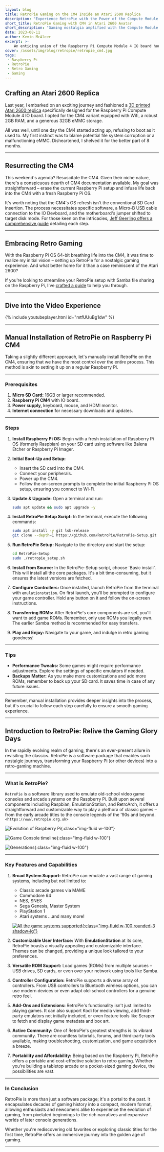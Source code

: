 ```yaml
---
layout: blog
title: RetroPie Gaming on the CM4 Inside an Atari 2600 Replica
description: "Experience RetroPie with the Power of the Compute Module 4 IO Devboard"
short_title: RetroPie Gaming with CM4 in Atari 2600 Avatar
short_description: "Gaming nostalgia amplified with the Compute Module 4 IO Devboard"
date: 2023-08-11
author: Kevin McAleer
excerpt: >-
    An enticing union of the Raspberry Pi Compute Module 4 IO board housed in a 3D printed replica of the legendary Atari 2600.
cover: /assets/img/blog/retropie/retropie_cm4.jpg
tags: 
 - Raspberry Pi
 - RetroPie
 - Retro Gaming
 - Gaming
---
```


## Crafting an Atari 2600 Replica

Last year, I embarked on an exciting journey and fashioned a [3D printed Atari 2600 replica](/blog/atari-2600) specifically designed for the Raspberry Pi Compute Module 4 IO board. I opted for the CM4 variant equipped with Wifi, a robust 2GB RAM, and a generous 32GB eMMC storage.

All was well, until one day the CM4 started acting up, refusing to boot as it used to. My first instinct was to blame potential file system corruption or a malfunctioning eMMC. Disheartened, I shelved it for the better part of 8 months.

---

## Resurrecting the CM4

This weekend's agenda? Resuscitate the CM4. Given their niche nature, there's a conspicuous dearth of CM4 documentation available. My goal was straightforward – erase the current Raspberry Pi setup and infuse life back into the CM4 with a fresh Raspberry Pi OS.

It's worth noting that the CM4's OS refresh isn't the conventional SD Card insertion. The process necessitates specific software, a Micro-B USB cable connection to the IO Devboard, and the motherboard's jumper shifted to target disk mode. For those keen on the intricacies, [Jeff Geerling offers a comprehensive guide](https://www.jeffgeerling.com/blog/2020/flashing-raspberry-pi-compute-module-on-macos-usbboot) detailing each step.

---

## Embracing Retro Gaming

With the Raspberry Pi OS 64-bit breathing life into the CM4, it was time to realize my initial vision – setting up RetroPie for a nostalgic gaming experience. And what better home for it than a case reminiscent of the Atari 2600?

If you're looking to streamline your RetroPie setup with Samba file sharing on the Raspberry Pi, I've [crafted a guide](/blog/setting-up-samba-for-retropie) to help you through.

---

## Dive into the Video Experience

{% include youtubeplayer.html id="mtfUUuBg1dw" %}

---

## Manual Installation of RetroPie on Raspberry Pi CM4

Taking a slightly different approach, let's manually install RetroPie on the CM4, ensuring that we have the most control over the entire process. This method is akin to setting it up on a regular Raspberry Pi.

---

### Prerequisites

1. **Micro SD Card:** 16GB or larger recommended.
2. **Raspberry Pi CM4** with IO board.
3. **Power supply,** keyboard, mouse, and HDMI monitor.
4. **Internet connection** for necessary downloads and updates.

---

### Steps

1. **Install Raspberry Pi OS:** Begin with a fresh installation of Raspberry Pi OS (formerly Raspbian) on your SD card using software like Balena Etcher or Raspberry Pi Imager.

2. **Initial Boot-Up and Setup:**
   - Insert the SD card into the CM4.
   - Connect your peripherals.
   - Power up the CM4.
   - Follow the on-screen prompts to complete the initial Raspberry Pi OS setup, ensuring you connect to Wi-Fi.

3. **Update & Upgrade:** Open a terminal and run:

    ```bash
    sudo apt update && sudo apt upgrade -y
    ```

4. **Install RetroPie Setup Script:** In the terminal, execute the following commands:

    ```bash
    sudo apt install -y git lsb-release
    git clone --depth=1 https://github.com/RetroPie/RetroPie-Setup.git
    ```

5. **Run RetroPie Setup:** Navigate to the directory and start the setup:

    ```bash
    cd RetroPie-Setup
    sudo ./retropie_setup.sh
    ```

6. **Install from Source:** In the RetroPie-Setup script, choose 'Basic install'. This will install all the core packages. It's a bit time-consuming, but it ensures the latest versions are fetched.

7. **Configure Controllers:** Once installed, launch RetroPie from the terminal with `emulationstation`. On first launch, you'll be prompted to configure your game controller. Hold any button on it and follow the on-screen instructions.

8. **Transferring ROMs:** After RetroPie's core components are set, you'll want to add game ROMs. Remember, only use ROMs you legally own. The earlier Samba method is recommended for easy transfers.

9. **Play and Enjoy:** Navigate to your game, and indulge in retro gaming goodness!

---

### Tips

- **Performance Tweaks:** Some games might require performance adjustments. Explore the settings of specific emulators if needed.
- **Backups Matter:** As you make more customizations and add more ROMs, remember to back up your SD card. It saves time in case of any future issues.

---

Remember, manual installation provides deeper insights into the process, but it's crucial to follow each step carefully to ensure a smooth gaming experience.

---

## Introduction to RetroPie: Relive the Gaming Glory Days

In the rapidly evolving realm of gaming, there's an ever-present allure in revisiting the classics. RetroPie is a software package that enables such nostalgic journeys, transforming your Raspberry Pi (or other devices) into a retro-gaming machine.

---

### What is RetroPie?

`RetroPie` is a software library used to emulate old-school video game consoles and arcade systems on the Raspberry Pi. Built upon several components including Raspbian, EmulationStation, and RetroArch, it offers a straightforward and customizable way to play a plethora of classic games – from the early arcade titles to the console legends of the '90s and beyond. `<https://www.retropie.org.uk>`

![Evolution of Raspberry Pi](/assets/img/blog/retropie/evolution.gif){:class="img-fluid w-100"}

![Game Console timeline](/assets/img/blog/retropie/timeline.gif){:class="img-fluid w-100"}

![Generations](/assets/img/blog/retropie/gen.jpg){:class="img-fluid w-100"}

---

### Key Features and Capabilities

1. **Broad System Support:** RetroPie can emulate a vast range of gaming systems, including but not limited to:
   - Classic arcade games via MAME
   - Commodore 64
   - NES, SNES
   - Sega Genesis, Master System
   - PlayStation 1
   - Atari systems
   ...and many more!

   [![All the game systems supported](/assets/img/blog/retropie/game_systems.jpg){:class="img-fluid w-100 rounded-3 shadow-lg"}](/assets/img/blog/retropie/game_systems.jpg)

2. **Customizable User Interface:** With **EmulationStation** at its core, RetroPie boasts a visually appealing and customizable interface. Themes can be changed, providing a unique look tailored to your preferences.

3. **Versatile ROM Support:** Load games (ROMs) from multiple sources – USB drives, SD cards, or even over your network using tools like Samba.

4. **Controller Configuration:** RetroPie supports a diverse array of controllers. From USB controllers to Bluetooth wireless options, you can use modern devices or even adapt old-school controllers for a genuine retro feel.

5. **Add-Ons and Extensions:** RetroPie's functionality isn't just limited to playing games. It can also support Kodi for media viewing, add third-party emulators not initially included, or even feature tools like Scraper to fetch and display game metadata and box art.

6. **Active Community:** One of RetroPie's greatest strengths is its vibrant community. There are countless tutorials, forums, and third-party tools available, making troubleshooting, customization, and game acquisition a breeze.

7. **Portability and Affordability:** Being based on the Raspberry Pi, RetroPie offers a portable and cost-effective solution to retro gaming. Whether you're building a tabletop arcade or a pocket-sized gaming device, the possibilities are vast.

---

### In Conclusion

RetroPie is more than just a software package; it's a portal to the past. It encapsulates decades of gaming history into a compact, modern format, allowing enthusiasts and newcomers alike to experience the evolution of gaming, from pixelated beginnings to the rich narratives and expansive worlds of later console generations.

Whether you're rediscovering old favorites or exploring classic titles for the first time, RetroPie offers an immersive journey into the golden age of gaming.

---
